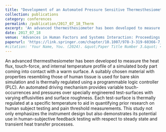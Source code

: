 ```yaml
---
title: "Development of an Automated Pressure Sensitive Thermesthesiometer and Its Application in Characterizing the Thermal Response of Human Tissue with Respect to Warm Surfaces"
collection: publications
category: conferences
permalink: /publication/2017_07_18_Therm
excerpt: 'An advanced thermesthesiometer has been developed to measure the heat flux, touch-force, and internal temperature profile of a simulated body part coming into contact with a warm surface. A suitably chosen material with properties resembling those of human tissue is used for bare skin simulation and is thermally regulated using a programmable logic controller (PLC). An automated driving mechanism provides variable touch-occurrences and pressures over specially engineered test-surfaces with varying effusivities and surface roughness...'
date: 2017_07_18
venue: 'Advances in Human Factors and Systems Interaction: Proceedings of the AHFE 2017 International Conference on Human Factors and Systems Interaction, July 17− 21, 2017, The Westin Bonaventure Hotel, Los Angeles, California, USA'
paperurl: 'https://link.springer.com/chapter/10.1007/978-3-319-60366-7_36'
#citation: 'Your Name, You. (2024). &quot;Paper Title Number 3.&quot; <i>GitHub Journal of Bugs</i>. 1(3).'
---
```


An advanced thermesthesiometer has been developed to measure the heat flux, touch-force, and internal temperature profile of a simulated body part coming into contact with a warm surface. A suitably chosen material with properties resembling those of human tissue is used for bare skin simulation and is thermally regulated using a programmable logic controller (PLC). An automated driving mechanism provides variable touch-occurrences and pressures over specially engineered test-surfaces with varying effusivities and surface roughness. Each test-surface is thermally regulated at a specific temperature to aid in quantifying prior research on human subject testing and pain threshold measurements. This study not only emphasizes the instrument design but also demonstrates its potential use in human-subjective feedback testing with respect to steady state and transient heat transfer processes.
